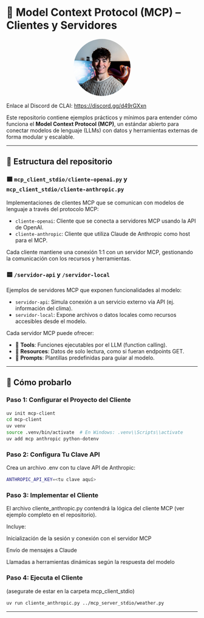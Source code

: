 

# 🧠 Model Context Protocol (MCP) – Clientes y Servidores

<div align="center">
  <img src="./thumbnail/profile.jpg" alt="Profile" width="150" style="border-radius: 50%;">
</div>

Enlace al Discord de CLAI:
https://discord.gg/d49rGXxn

Este repositorio contiene ejemplos prácticos y mínimos para entender cómo funciona el **Model Context Protocol (MCP)**, un estándar abierto para conectar modelos de lenguaje (LLMs) con datos y herramientas externas de forma modular y escalable.

---

## 📂 Estructura del repositorio

### 🟦 `mcp_client_stdio/cliente-openai.py` y `mcp_client_stdio/cliente-anthropic.py`

Implementaciones de clientes MCP que se comunican con modelos de lenguaje a través del protocolo MCP:

- `cliente-openai`: Cliente que se conecta a servidores MCP usando la API de OpenAI.
- `cliente-anthropic`: Cliente que utiliza Claude de Anthropic como host para el MCP.

Cada cliente mantiene una conexión 1:1 con un servidor MCP, gestionando la comunicación con los recursos y herramientas.

### 🟨 `/servidor-api` y `/servidor-local`

Ejemplos de servidores MCP que exponen funcionalidades al modelo:

- `servidor-api`: Simula conexión a un servicio externo vía API (ej. información del clima).
- `servidor-local`: Expone archivos o datos locales como recursos accesibles desde el modelo.

Cada servidor MCP puede ofrecer:

- 🔧 **Tools**: Funciones ejecutables por el LLM (function calling).
- 📄 **Resources**: Datos de solo lectura, como si fueran endpoints GET.
- 💬 **Prompts**: Plantillas predefinidas para guiar al modelo.

---

## 🚀 Cómo probarlo

### Paso 1: Configurar el Proyecto del Cliente
```bash
uv init mcp-client
cd mcp-client
uv venv
source .venv/bin/activate  # En Windows: .venv\\Scripts\\activate
uv add mcp anthropic python-dotenv

```

### Paso 2: Configura Tu Clave API
Crea un archivo .env con tu clave API de Anthropic:
```bash
ANTHROPIC_API_KEY=<tu clave aquí>
```
### Paso 3: Implementar el Cliente
El archivo cliente_anthropic.py contendrá la lógica del cliente MCP (ver ejemplo completo en el repositorio).

Incluye:

Inicialización de la sesión y conexión con el servidor MCP

Envío de mensajes a Claude

Llamadas a herramientas dinámicas según la respuesta del modelo

### Paso 4: Ejecuta el Cliente 

(asegurate de estar en la carpeta mcp_client_stdio)
```bash
uv run cliente_anthropic.py ../mcp_server_stdio/weather.py
```
---
